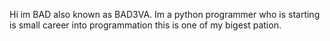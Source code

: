 Hi im BAD also known as BAD3VA. Im a python programmer who is starting is small career into programmation this is one of my bigest pation.
